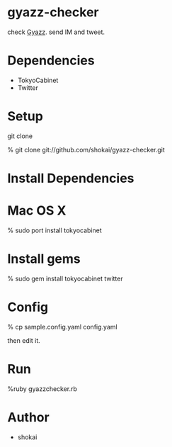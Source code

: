 gyazz-checker
=============

check [Gyazz](http://gyazz.com/). send IM and tweet.


Dependencies
============

* TokyoCabinet
* Twitter


Setup
=====

git clone

  % git clone git://github.com/shokai/gyazz-checker.git


Install Dependencies
====================

  # Mac OS X
  % sudo port install tokyocabinet

  # Install gems
  % sudo gem install tokyocabinet twitter


Config
======

  % cp sample.config.yaml config.yaml

then edit it.


Run
===

  %ruby gyazzchecker.rb

Author
======

* shokai